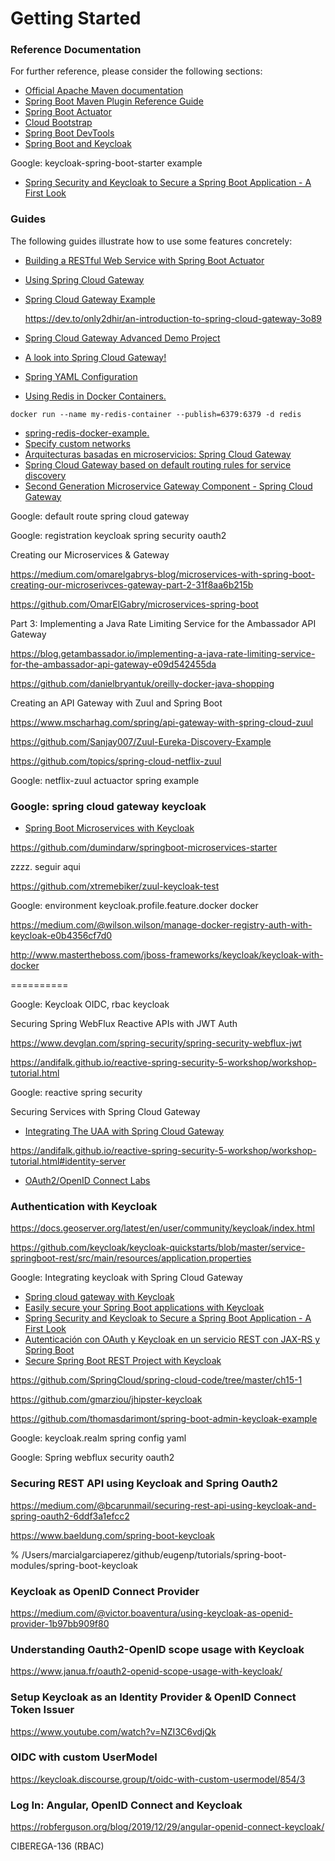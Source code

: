 # Getting Started

### Reference Documentation
For further reference, please consider the following sections:

* [Official Apache Maven documentation](https://maven.apache.org/guides/index.html)
* [Spring Boot Maven Plugin Reference Guide](https://docs.spring.io/spring-boot/docs/2.2.5.RELEASE/maven-plugin/)
* [Spring Boot Actuator](https://docs.spring.io/spring-boot/docs/2.2.5.RELEASE/reference/htmlsingle/#production-ready)
* [Cloud Bootstrap](https://spring.io/projects/spring-cloud-commons)
* [Spring Boot DevTools](https://docs.spring.io/spring-boot/docs/2.2.5.RELEASE/reference/htmlsingle/#using-boot-devtools)
* [Spring Boot and Keycloak](https://developers.redhat.com/blog/2017/05/25/easily-secure-your-spring-boot-applications-with-keycloak/)

Google: keycloak-spring-boot-starter example

* [Spring Security and Keycloak to Secure a Spring Boot Application - A First Look](https://www.thomasvitale.com/spring-security-keycloak/)

### Guides
The following guides illustrate how to use some features concretely:

* [Building a RESTful Web Service with Spring Boot Actuator](https://spring.io/guides/gs/actuator-service/)

* [Using Spring Cloud Gateway](https://github.com/spring-cloud-samples/spring-cloud-gateway-sample)

* [Spring Cloud Gateway Example](https://www.devglan.com/spring-cloud/spring-cloud-gateway-example)

  https://dev.to/only2dhir/an-introduction-to-spring-cloud-gateway-3o89

  

* [Spring Cloud Gateway Advanced Demo Project](https://piotrminkowski.com/2020/02/23/timeouts-and-retries-in-spring-cloud-gateway/)

* [A look into Spring Cloud Gateway!](https://aboullaite.me/spring-cloud-gateway/)

  

* [Spring YAML Configuration](https://www.baeldung.com/spring-yaml)

* [Using Redis in Docker Containers.](https://www.ionos.com/community/hosting/redis/using-redis-in-docker-containers/)

```
docker run --name my-redis-container --publish=6379:6379 -d redis
```

- [spring-redis-docker-example.](https://github.com/benweizhu/spring-redis-docker-example)
- [Specify custom networks](https://docs.docker.com/compose/networking/)
- [Arquitecturas basadas en microservicios: Spring Cloud Gateway](https://blog.bi-geek.com/arquitecturas-microservicios-spring-cloud-gateway/)
- [Spring Cloud Gateway based on default routing rules for service discovery](http://www.programmersought.com/article/6730515683/)
- [Second Generation Microservice Gateway Component - Spring Cloud Gateway](https://programmer.help/blogs/second-generation-microservice-gateway-component-spring-cloud-gateway.html)

Google: default route spring cloud gateway

Google: registration keycloak spring security oauth2

Creating our Microservices & Gateway

https://medium.com/omarelgabrys-blog/microservices-with-spring-boot-creating-our-microserivces-gateway-part-2-31f8aa6b215b

https://github.com/OmarElGabry/microservices-spring-boot



Part 3: Implementing a Java Rate Limiting Service for the Ambassador API Gateway

https://blog.getambassador.io/implementing-a-java-rate-limiting-service-for-the-ambassador-api-gateway-e09d542455da

https://github.com/danielbryantuk/oreilly-docker-java-shopping



Creating an API Gateway with Zuul and Spring Boot

https://www.mscharhag.com/spring/api-gateway-with-spring-cloud-zuul

https://github.com/Sanjay007/Zuul-Eureka-Discovery-Example

https://github.com/topics/spring-cloud-netflix-zuul

Google: netflix-zuul actuactor spring example



### Google: spring cloud gateway keycloak

- [Spring Boot Microservices with Keycloak](https://dumisblog.wordpress.com/2018/10/30/spring-boot-microservices-with-keycloak/)

https://github.com/dumindarw/springboot-microservices-starter

zzzz.   seguir aqui

https://github.com/xtremebiker/zuul-keycloak-test



Google: environment keycloak.profile.feature.docker docker

https://medium.com/@wilson.wilson/manage-docker-registry-auth-with-keycloak-e0b4356cf7d0

http://www.mastertheboss.com/jboss-frameworks/keycloak/keycloak-with-docker

==========

Google: Keycloak OIDC, rbac keycloak



Securing Spring WebFlux Reactive APIs with JWT Auth

https://www.devglan.com/spring-security/spring-security-webflux-jwt

https://andifalk.github.io/reactive-spring-security-5-workshop/workshop-tutorial.html

Google: reactive spring security



Securing Services with Spring Cloud Gateway

- [Integrating The UAA with Spring Cloud Gateway](https://spring.io/blog/2019/08/16/securing-services-with-spring-cloud-gateway)

https://andifalk.github.io/reactive-spring-security-5-workshop/workshop-tutorial.html#identity-server



- [OAuth2/OpenID Connect Labs](https://andifalk.github.io/reactive-spring-security-5-workshop/workshop-tutorial.html#_oauth2openid_connect_labs)



### Authentication with Keycloak

https://docs.geoserver.org/latest/en/user/community/keycloak/index.html

https://github.com/keycloak/keycloak-quickstarts/blob/master/service-springboot-rest/src/main/resources/application.properties



Google: Integrating keycloak with Spring Cloud Gateway

- [Spring cloud gateway with Keycloak](https://github.com/bassmake/spring-cloud-gateway-with-keycloak)
- [Easily secure your Spring Boot applications with Keycloak](https://www.keycloak.org/2017/05/easily-secure-your-spring-boot.html)
- [Spring Security and Keycloak to Secure a Spring Boot Application - A First Look](https://www.thomasvitale.com/spring-security-keycloak/)
- [Autenticación con OAuth y Keycloak en un servicio REST con JAX-RS y Spring Boot](https://picodotdev.github.io/blog-bitix/2016/09/autenticacion-con-oauth-y-keycloak-en-un-servicio-rest-con-jax-rs-y-spring-boot/)
- [Secure Spring Boot REST Project with Keycloak](http://czetsuya-tech.blogspot.com/2018/12/secure-spring-boot-rest-project-with.html)

https://github.com/SpringCloud/spring-cloud-code/tree/master/ch15-1

https://github.com/gmarziou/jhipster-keycloak

https://github.com/thomasdarimont/spring-boot-admin-keycloak-example

Google: keycloak.realm spring config yaml

Google: Spring webflux security oauth2





### Securing REST API using Keycloak and Spring Oauth2

https://medium.com/@bcarunmail/securing-rest-api-using-keycloak-and-spring-oauth2-6ddf3a1efcc2

https://www.baeldung.com/spring-boot-keycloak

% /Users/marcialgarciaperez/github/eugenp/tutorials/spring-boot-modules/spring-boot-keycloak



### Keycloak as OpenID Connect Provider

https://medium.com/@victor.boaventura/using-keycloak-as-openid-provider-1b97bb909f80

### Understanding Oauth2-OpenID scope usage with Keycloak

https://www.janua.fr/oauth2-openid-scope-usage-with-keycloak/

### Setup Keycloak as an Identity Provider & OpenID Connect Token Issuer

https://www.youtube.com/watch?v=NZI3C6vdjQk



### OIDC with custom UserModel

https://keycloak.discourse.group/t/oidc-with-custom-usermodel/854/3

### Log In: Angular, OpenID Connect and Keycloak

https://robferguson.org/blog/2019/12/29/angular-openid-connect-keycloak/

CIBEREGA-136 (RBAC)